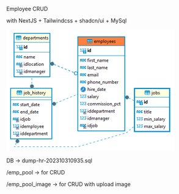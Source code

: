 Employee CRUD

with NextJS + Tailwindcss + shadcn/ui + MySql

![ERD](https://github.com/excel007/emp_crud/blob/main/public/erd.png)

DB -> dump-hr-202310310935.sql

/emp_pool -> for CRUD

/emp_pool_image -> for CRUD with upload image
